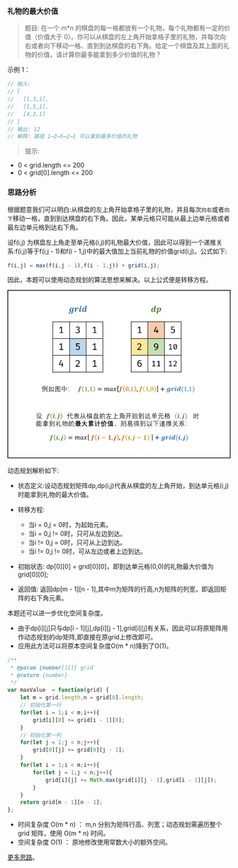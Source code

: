 ### 礼物的最大价值

> 题目: 在一个 m*n 的棋盘的每一格都放有一个礼物，每个礼物都有一定的价值（价值大于 0）。你可以从棋盘的左上角开始拿格子里的礼物，并每次向右或者向下移动一格、直到到达棋盘的右下角。给定一个棋盘及其上面的礼物的价值，请计算你最多能拿到多少价值的礼物？


示例 1：

```js
// 输入: 
// [
//   [1,3,1],
//   [1,5,1],
//   [4,2,1]
// ]
// 输出: 12
// 解释: 路径 1→3→5→2→1 可以拿到最多价值的礼物
```

 
> 提示:

* 0 < grid.length <= 200
* 0 < grid[0].length <= 200

### 思路分析

根据题意我们可以明白:从棋盘的左上角开始拿格子里的礼物，并且每次`向右`或者`向下`移动一格，直到到达棋盘的右下角。因此，某单元格只可能从最上边单元格或者最左边单元格到达右下角。

设f(i,j) 为棋盘左上角走至单元格(i,j)的礼物最大价值，因此可以得到一个递推关系:f(i,j)等于f(i,j - 1)和f(i - 1,j)中的最大值加上当前礼物的价值grid(i,j)。公式如下:

```js
f(i,j) = max(f(i,j - 1),f(i - 1,j)) + grid(i,j);
```

因此，本题可以使用动态规划的算法思想来解决。以上公式便是转移方程。

![](../images/maxValue-1.png)

动态规划解析如下:

* 状态定义:设动态规划矩阵dp,dp(i,j)代表从棋盘的左上角开始，到达单元格(i,j)时能拿到礼物的最大价值。
* 转移方程:
    * 当i = 0,j = 0时，为起始元素。
    * 当i = 0,j != 0时，只可从左边到达。
    * 当i != 0,j = 0时，只可从上边到达。
    * 当i != 0,j != 0时，可从左边或者上边到达。

* 初始状态: dp[0][0] = grid[0][0]，即到达单元格(0,0)的礼物最大价值为grid[0][0];
* 返回值: 返回dp[m - 1][n - 1],其中m为矩阵的行高,n为矩阵的列宽，即返回矩阵的右下角元素。

本题还可以进一步优化空间复杂度。

* 由于dp[i][j]只与dp[i - 1][j],dp[i][j - 1],grid[i][j]有关系，因此可以将原矩阵用作动态规划的dp矩阵,即直接在原grid上修改即可。
* 应用此方法可以将原本空间复杂度O(m * n)降到了O(1)。

```js
/**
 * @param {number[][]} grid
 * @return {number}
 */
var maxValue  = function(grid) {
    let m = grid.length,n = grid[0].length;
    // 初始化第一行
    for(let i = 1;i < m;i++){
        grid[i][0] += grid[i - 1][0];
    }
    // 初始化第一列
    for(let j = 1;j < n;j++){
        grid[0][j] += grid[0][j - 1];
    }
    for(let i = 1;i < m;i++){
        for(let j = 1;j < n;j++){
            grid[i][j] += Math.max(grid[i][j - 1],grid[i - 1][j]);
        }
    }
    return grid[m - 1][n - 1];
};
```

* 时间复杂度 O(m * n) ： m,n 分别为矩阵行高、列宽；动态规划需遍历整个 grid 矩阵，使用 O(m * n) 时间。
* 空间复杂度 O(1) ： 原地修改使用常数大小的额外空间。

[更多思路](https://leetcode-cn.com/problems/li-wu-de-zui-da-jie-zhi-lcof/solution/mian-shi-ti-47-li-wu-de-zui-da-jie-zhi-dong-tai-gu/)。

